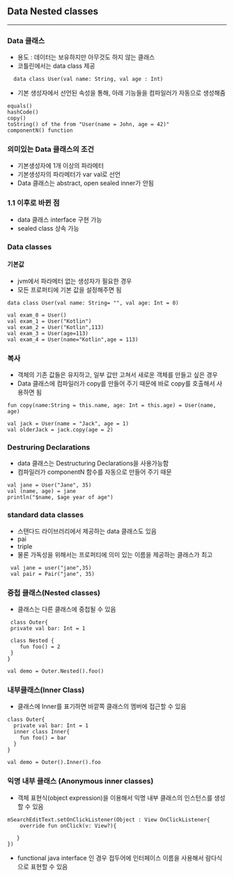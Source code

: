 ## Data Nested classes
---
### Data 클래스
- 용도 : 데이터는 보유하지만 아무것도 하지 않는 클래스
- 코틀린에서는 data class 제공
 ```
   data class User(val name: String, val age : Int)

 ```
- 기본 생성자에서 선언된 속성을 통해, 아래 기능들을 컴파일러가 자동으로 생성해줌
```
equals()
hashCode()
copy()
toString() of the from "User(name = John, age = 42)"
componentN() function
```
### 의미있는 Data 클래스의 조건
- 기본생성자에 1개 이상의 파라메터
- 기본생성자의 파라메터가 var val로 선언
- Data 클래스는 abstract, open sealed inner가 안됨

### 1.1 이후로 바뀐 점
- data 클래스 interface 구현 가능
- sealed class 상속 가능

### Data classes
#### 기본값
- jvm에서 파라메터 없는 생성자가 필요한 경우
- 모든 프로퍼티에 기본 값을 설정해주면 됨
```
data class User(val name: String= "", val age: Int = 0)

val exam_0 = User()
val exam_1 = User("Kotlin")
val exam_2 = User("Kotlin",113)
val exam_3 = User(age=113)
val exam_4 = User(name="Kotlin",age = 113)
```

### 복사
- 객체의 기존 값들은 유지하고, 일부 값만 고쳐서 새로운 객체를 만들고 싶은 경우
- Data 클래스에 컴파일러가 copy를 만들어 주기 때문에 바로 copy를 호출해서 사용하면 됨

```
fun copy(name:String = this.name, age: Int = this.age) = User(name, age)

val jack = User(name = "Jack", age = 1)
val olderJack = jack.copy(age = 2)
```

### Destruring Declarations

- data 클래스는 Destructuring Declarations을 사용가능함
- 컴파일러가 componentN 함수를 자동으로 만들어 주기 때문
```
val jane = User("Jane", 35)
val (name, age) = jane
println("$name, $age year of age")
```

### standard data classes
- 스탠다드 라이브러리에서 제공하는 data 클래스도 있음
 - pai
 - triple
- 물론 가독성을 위해서는 프로퍼티에 의미 있는 이름을 제공하는 클래스가 최고
```
 val jane = user("jane",35)
 val pair = Pair("jane", 35)
```

### 중첩 클래스(Nested classes)
- 클래스는 다른 클래스에 중첩될 수 있음
 ```
  class Outer{
  private val bar: Int = 1
  
  class Nested {
     fun foo() = 2
  }
}

val demo = Outer.Nested().foo()
 ```

### 내부클래스(Inner Class)
- 클래스에 Inner를 표기하면 바깥쪽 클래스의 멤버에 접근할 수 있음
```
class Outer{
  private val bar: Int = 1
  inner class Inner{
    fun foo() = bar
  }
}

val demo = Outer().Inner().foo
```

### 익명 내부 클래스 (Anonymous inner classes)
- 객체 표현식(object expression)을 이용해서 익명 내부 클래스의 인스턴스를 생성할 수 있음
```
mSearchEditText.setOnClickListener(Object : View OnClickListener{
    override fun onClick(v: View?){
       
   }
})
```
- functional java interface 인 경우 접두어에 인터페이스 이름을 사용해서 람다식으로 표현할 수 있음